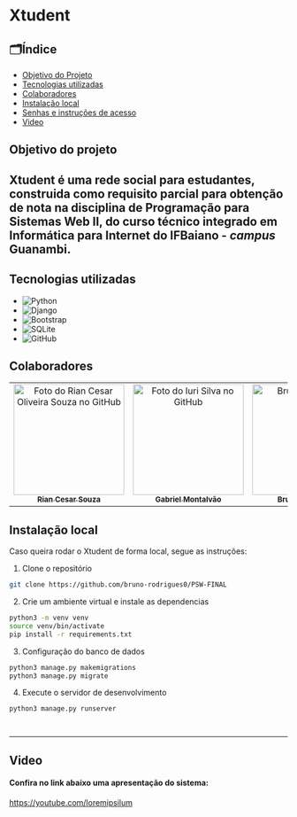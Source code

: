 # Xtudent

## 🗂️Índice

- [Objetivo do Projeto](#objetivo-do-projeto)
- [Tecnologias utilizadas](#tecnologias-utilizadas)
- [Colaboradores](#colaboradores)
- [Instalação local](#instalação-local)
- [Senhas e instruções de acesso](#senhas-e-instruções-de-acesso)
- [Video](#video)


## Objetivo do projeto

Xtudent é uma rede social para estudantes, construida como requisito parcial para obtenção de nota na disciplina de Programação para Sistemas Web II, do curso técnico integrado em Informática para Internet do IFBaiano - *campus* Guanambi.
---
## Tecnologias utilizadas
- ![Python](https://img.shields.io/badge/Python-FFD43B?style=for-the-badge&logo=python&logoColor=blue)
- ![Django](https://img.shields.io/badge/Django-092E20?style=for-the-badge&logo=django&logoColor=green)
- ![Bootstrap](https://img.shields.io/badge/Bootstrap-563D7C?style=for-the-badge&logo=bootstrap&logoColor=white)
- ![SQLite](https://img.shields.io/badge/Sqlite-003B57?style=for-the-badge&logo=sqlite&logoColor=white)
- ![GitHub](https://img.shields.io/badge/GitHub-100000?style=for-the-badge&logo=github&logoColor=white)


## Colaboradores
<table align="center">
  <tr>
    <td align="center">
      <a href="https://github.com/riancesaros">
        <img src="https://avatars.githubusercontent.com/u/145462146?v=4" width="200px;" alt="Foto do Rian Cesar Oliveira Souza no GitHub"/><br>
        <sub>
          <b>Rian Cesar Souza</b>
        </sub>
      </a>
    </td>
      <td align="center">
      <a href="https://github.com/msantos7gabriel">
        <img src="https://avatars.githubusercontent.com/u/113394709?v=4" width="200px;" alt="Foto do Iuri Silva no GitHub"/><br>
        <sub>
          <b>Gabriel Montalvão</b>
        </sub>
      </a>
    </td>
    <td align="center">
      <a href="https://github.com/bruno-rodrigues0">
        <img src="https://avatars.githubusercontent.com/u/119943937" width="200px;" alt="Bruno Rodrigues"/><br>
        <sub>
          <b>Bruno Rodrigues</b>
        </sub>
      </a>
    </td>
    </tr>
</table>

## Instalação local

Caso queira rodar o Xtudent de forma local, segue as instruções:

1. Clone o repositório

```bash
git clone https://github.com/bruno-rodrigues0/PSW-FINAL
```

2. Crie um ambiente virtual e instale as dependencias

```bash
python3 -m venv venv
source venv/bin/activate
pip install -r requirements.txt
```

3. Configuração do banco de dados

```bash
python3 manage.py makemigrations
python3 manage.py migrate
```

4. Execute o servidor de desenvolvimento

```bash
python3 manage.py runserver
```


```
```
```
```
---
## Video
#### Confira no link abaixo uma apresentação do sistema:

https://youtube.com/loremipsilum


